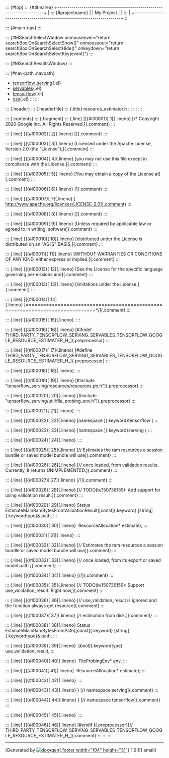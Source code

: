 ::: {#top}
::: {#titlearea}
+-----------------------------------------------------------------------+
| ::: {#projectname}                                                    |
| My Project                                                            |
| :::                                                                   |
+-----------------------------------------------------------------------+
:::

::: {#main-nav}
:::

::: {#MSearchSelectWindow onmouseover="return searchBox.OnSearchSelectShow()" onmouseout="return searchBox.OnSearchSelectHide()" onkeydown="return searchBox.OnSearchSelectKey(event)"}
:::

::: {#MSearchResultsWindow}
:::

::: {#nav-path .navpath}
-   [tensorflow\_serving](dir_bbc8937306723ff096d79d77f4a73363.html){.el}
-   [servables](dir_e240d895a087fc4ce46e8f4c52318018.html){.el}
-   [tensorflow](dir_143c99ffaf6c8b3b63b06c22e49d7998.html){.el}
-   [oss](dir_e9bf5726ebe430be937d29a402800654.html){.el}
:::
:::

::: {.header}
::: {.headertitle}
::: {.title}
resource\_estimator.h
:::
:::
:::

::: {.contents}
::: {.fragment}
::: {.line}
[]{#l00001}[ 1]{.lineno} [/\* Copyright 2020 Google Inc. All Rights
Reserved.]{.comment}
:::

::: {.line}
[]{#l00002}[ 2]{.lineno} []{.comment}
:::

::: {.line}
[]{#l00003}[ 3]{.lineno} [Licensed under the Apache License, Version 2.0
(the \"License\");]{.comment}
:::

::: {.line}
[]{#l00004}[ 4]{.lineno} [you may not use this file except in compliance
with the License.]{.comment}
:::

::: {.line}
[]{#l00005}[ 5]{.lineno} [You may obtain a copy of the License
at]{.comment}
:::

::: {.line}
[]{#l00006}[ 6]{.lineno} []{.comment}
:::

::: {.line}
[]{#l00007}[ 7]{.lineno} [
http://www.apache.org/licenses/LICENSE-2.0]{.comment}
:::

::: {.line}
[]{#l00008}[ 8]{.lineno} []{.comment}
:::

::: {.line}
[]{#l00009}[ 9]{.lineno} [Unless required by applicable law or agreed to
in writing, software]{.comment}
:::

::: {.line}
[]{#l00010}[ 10]{.lineno} [distributed under the License is distributed
on an \"AS IS\" BASIS,]{.comment}
:::

::: {.line}
[]{#l00011}[ 11]{.lineno} [WITHOUT WARRANTIES OR CONDITIONS OF ANY KIND,
either express or implied.]{.comment}
:::

::: {.line}
[]{#l00012}[ 12]{.lineno} [See the License for the specific language
governing permissions and]{.comment}
:::

::: {.line}
[]{#l00013}[ 13]{.lineno} [limitations under the License.]{.comment}
:::

::: {.line}
[]{#l00014}[
14]{.lineno} [==============================================================================\*/]{.comment}
:::

::: {.line}
[]{#l00015}[ 15]{.lineno} 
:::

::: {.line}
[]{#l00016}[ 16]{.lineno} [\#ifndef
THIRD\_PARTY\_TENSORFLOW\_SERVING\_SERVABLES\_TENSORFLOW\_GOOGLE\_RESOURCE\_ESTIMATER\_H\_]{.preprocessor}
:::

::: {.line}
[]{#l00017}[ 17]{.lineno} [\#define
THIRD\_PARTY\_TENSORFLOW\_SERVING\_SERVABLES\_TENSORFLOW\_GOOGLE\_RESOURCE\_ESTIMATER\_H\_]{.preprocessor}
:::

::: {.line}
[]{#l00018}[ 18]{.lineno} 
:::

::: {.line}
[]{#l00019}[ 19]{.lineno} [\#include
\"tensorflow\_serving/resources/resources.pb.h\"]{.preprocessor}
:::

::: {.line}
[]{#l00020}[ 20]{.lineno} [\#include
\"tensorflow\_serving/util/file\_probing\_env.h\"]{.preprocessor}
:::

::: {.line}
[]{#l00021}[ 21]{.lineno} 
:::

::: {.line}
[]{#l00022}[ 22]{.lineno} [namespace ]{.keyword}tensorflow {
:::

::: {.line}
[]{#l00023}[ 23]{.lineno} [namespace ]{.keyword}serving {
:::

::: {.line}
[]{#l00024}[ 24]{.lineno} 
:::

::: {.line}
[]{#l00025}[ 25]{.lineno} [// Estimates the ram resources a session
bundle or saved model bundle will use]{.comment}
:::

::: {.line}
[]{#l00026}[ 26]{.lineno} [// once loaded, from validation results.
Currently, it returns UNIMPLEMENTED.]{.comment}
:::

::: {.line}
[]{#l00027}[ 27]{.lineno} [//]{.comment}
:::

::: {.line}
[]{#l00028}[ 28]{.lineno} [// TODO(b/150736159): Add support for using
validation result.]{.comment}
:::

::: {.line}
[]{#l00029}[ 29]{.lineno} Status
EstimateMainRamBytesFromValidationResult([const]{.keyword}
[string]{.keywordtype}& path,
:::

::: {.line}
[]{#l00030}[ 30]{.lineno}  ResourceAllocation\* estimate);
:::

::: {.line}
[]{#l00031}[ 31]{.lineno} 
:::

::: {.line}
[]{#l00032}[ 32]{.lineno} [// Estimates the ram resources a session
bundle or saved model bundle will use]{.comment}
:::

::: {.line}
[]{#l00033}[ 33]{.lineno} [// once loaded, from its export or saved
model path.]{.comment}
:::

::: {.line}
[]{#l00034}[ 34]{.lineno} [//]{.comment}
:::

::: {.line}
[]{#l00035}[ 35]{.lineno} [// TODO(b/150736159): Support
use\_validation\_result. Right now,]{.comment}
:::

::: {.line}
[]{#l00036}[ 36]{.lineno} [// use\_validation\_result is ignored and the
function always get resource]{.comment}
:::

::: {.line}
[]{#l00037}[ 37]{.lineno} [// estimation from disk.]{.comment}
:::

::: {.line}
[]{#l00038}[ 38]{.lineno} Status
EstimateMainRamBytesFromPath([const]{.keyword} [string]{.keywordtype}&
path,
:::

::: {.line}
[]{#l00039}[ 39]{.lineno}  [bool]{.keywordtype} use\_validation\_result,
:::

::: {.line}
[]{#l00040}[ 40]{.lineno}  FileProbingEnv\* env,
:::

::: {.line}
[]{#l00041}[ 41]{.lineno}  ResourceAllocation\* estimate);
:::

::: {.line}
[]{#l00042}[ 42]{.lineno} 
:::

::: {.line}
[]{#l00043}[ 43]{.lineno} } [// namespace serving]{.comment}
:::

::: {.line}
[]{#l00044}[ 44]{.lineno} } [// namespace tensorflow]{.comment}
:::

::: {.line}
[]{#l00045}[ 45]{.lineno} 
:::

::: {.line}
[]{#l00046}[ 46]{.lineno} [\#endif ]{.preprocessor}[//
THIRD\_PARTY\_TENSORFLOW\_SERVING\_SERVABLES\_TENSORFLOW\_GOOGLE\_RESOURCE\_ESTIMATER\_H\_]{.comment}
:::
:::
:::

------------------------------------------------------------------------

[Generated by [![doxygen](doxygen.svg){.footer width="104"
height="31"}](https://www.doxygen.org/index.html) 1.9.1]{.small}
